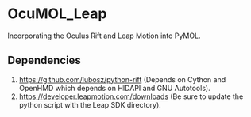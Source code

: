# OcuMOL_Leap
Incorporating the Oculus Rift and Leap Motion into PyMOL.

## Dependencies
1) https://github.com/lubosz/python-rift (Depends on Cython and OpenHMD which depends on HIDAPI and GNU Autotools).
2) https://developer.leapmotion.com/downloads (Be sure to update the python script with the Leap SDK directory).
